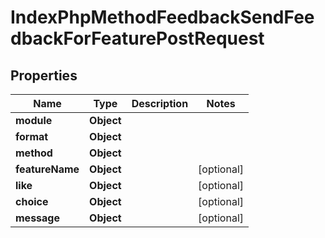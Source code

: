 

# IndexPhpMethodFeedbackSendFeedbackForFeaturePostRequest


## Properties

| Name | Type | Description | Notes |
|------------ | ------------- | ------------- | -------------|
|**module** | **Object** |  |  |
|**format** | **Object** |  |  |
|**method** | **Object** |  |  |
|**featureName** | **Object** |  |  [optional] |
|**like** | **Object** |  |  [optional] |
|**choice** | **Object** |  |  [optional] |
|**message** | **Object** |  |  [optional] |



